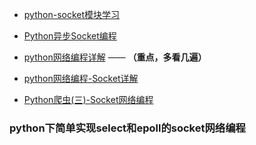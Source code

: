 
- [python-socket模块学习](http://www.cnblogs.com/lawlietcc/p/5927372.html)
- [Python异步Socket编程](http://www.cnblogs.com/snailrun/p/3805188.html)

- [python网络编程详解](http://www.cnblogs.com/lrysjtu/p/6678840.html)   —— **（重点，多看几遍）**

- [python网络编程-Socket详解](http://www.cnblogs.com/jl-bai/p/5576109.html)

- [Python爬虫(三)-Socket网络编程](http://www.jianshu.com/p/e062b3dd110c)


### python下简单实现select和epoll的socket网络编程